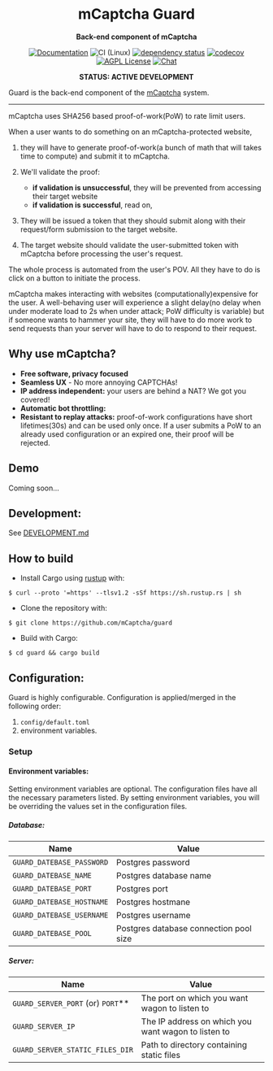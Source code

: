 <div align="center">
  <h1>mCaptcha Guard</h1>
  <p>
    <strong>Back-end component of mCaptcha</strong>
  </p>

[![Documentation](https://img.shields.io/badge/docs-master-blue?style=flat-square)](https://mcaptcha.github.io/guard/guard/)
![CI (Linux)](<https://github.com/mCaptcha/guard/workflows/CI%20(Linux)/badge.svg>)
[![dependency status](https://deps.rs/repo/github/mCaptcha/guard/status.svg?style=flat-square)](https://deps.rs/repo/github/mCaptcha/guard)
[![codecov](https://codecov.io/gh/mCaptcha/guard/branch/master/graph/badge.svg?style=flat-square)](https://codecov.io/gh/mCaptcha/guard)
<br />
[![AGPL License](https://img.shields.io/badge/license-AGPL-blue.svg?style=flat-square)](http://www.gnu.org/licenses/agpl-3.0)
[![Chat](https://img.shields.io/badge/matrix-+mcaptcha:matrix.batsense.net-purple?style=flat-square)](https://matrix.to/#/+mcaptcha:matrix.batsense.net)

**STATUS: ACTIVE DEVELOPMENT**

</div>

</div>

Guard is the back-end component of the [mCaptcha](https://mcaptcha.org)
system.

---

mCaptcha uses SHA256 based proof-of-work(PoW) to rate limit users.

When a user wants to do something on an mCaptcha-protected website,

1. they will have to generate proof-of-work(a bunch of math that will takes
   time to compute) and submit it to mCaptcha.

2. We'll validate the proof:

   - **if validation is unsuccessful**, they will be prevented from
     accessing their target website
   - **if validation is successful**, read on,

3. They will be issued a token that they should submit along
   with their request/form submission to the target website.

4. The target website should validate the user-submitted token with mCaptcha
   before processing the user's request.

The whole process is automated from the user's POV. All they have to do
is click on a button to initiate the process.

mCaptcha makes interacting with websites (computationally)expensive for
the user. A well-behaving user will experience a slight delay(no delay
when under moderate load to 2s when under attack; PoW difficulty is
variable) but if someone wants to hammer your site, they will have to do
more work to send requests than your server will have to do to respond
to their request.

## Why use mCaptcha?

- **Free software, privacy focused**
- **Seamless UX** - No more annoying CAPTCHAs!
- **IP address independent:** your users are behind a NAT? We got you covered!
- **Automatic bot throttling:**
- **Resistant to replay attacks:** proof-of-work configurations have
  short lifetimes(30s) and can be used only once. If a user submits a
  PoW to an already used configuration or an expired one, their proof
  will be rejected.

## Demo

Coming soon...

## Development:

See [DEVELOPMENT.md](./DEVELOPMENT.md)

## How to build

- Install Cargo using [rustup](https://rustup.rs/) with:

```
$ curl --proto '=https' --tlsv1.2 -sSf https://sh.rustup.rs | sh
```

- Clone the repository with:

```
$ git clone https://github.com/mCaptcha/guard
```

- Build with Cargo:

```
$ cd guard && cargo build
```

## Configuration:

Guard is highly configurable.
Configuration is applied/merged in the following order:

1. `config/default.toml`
2. environment variables.

### Setup

#### Environment variables:

Setting environment variables are optional. The configuration files have
all the necessary parameters listed. By setting environment variables,
you will be overriding the values set in the configuration files.

##### Database:

| Name                      | Value                                  |
| ------------------------- | -------------------------------------- |
| `GUARD_DATEBASE_PASSWORD` | Postgres password                      |
| `GUARD_DATEBASE_NAME`     | Postgres database name                 |
| `GUARD_DATEBASE_PORT`     | Postgres port                          |
| `GUARD_DATEBASE_HOSTNAME` | Postgres hostmane                      |
| `GUARD_DATEBASE_USERNAME` | Postgres username                      |
| `GUARD_DATEBASE_POOL`     | Postgres database connection pool size |

##### Server:

| Name                                | Value                                               |
| ----------------------------------- | --------------------------------------------------- |
| `GUARD_SERVER_PORT` (or) `PORT`\*\* | The port on which you want wagon to listen to       |
| `GUARD_SERVER_IP`                   | The IP address on which you want wagon to listen to |
| `GUARD_SERVER_STATIC_FILES_DIR`     | Path to directory containing static files           |

